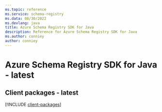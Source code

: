 ```yaml
---
ms.topic: reference
ms.service: schema-registry
ms.data: 08/30/2022
ms.devlang: java
title: Azure Schema Registry SDK for Java
description: Reference for Azure Schema Registry SDK for Java
ms.author: conniey
author: conniey
---
```

# Azure Schema Registry SDK for Java - latest

## Client packages - latest
[!INCLUDE [client-packages](schema-registry-client-index.md)]